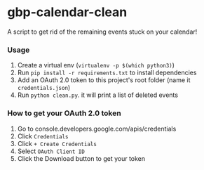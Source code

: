 # gbp-calendar-clean

A script to get rid of the remaining events stuck on your calendar!

### Usage

1. Create a virtual env (`virtualenv -p $(which python3)`)
1. Run `pip install -r requirements.txt` to install dependencies
1. Add an OAuth 2.0 token to this project's root folder (name it `credentials.json`)
1. Run `python clean.py`. it will print a list of deleted events


### How to get your OAuth 2.0 token

1. Go to console.developers.google.com/apis/credentials
1. Click `Credentials`
1. Click `+ Create Credentials`
1. Select `OAuth Client ID`
1. Click the Download button to get your token 